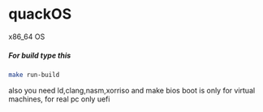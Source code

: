 # quackOS
x86_64 OS

##### For build type this

```sh
make run-build
```

also you need ld,clang,nasm,xorriso and make
bios boot is only for virtual machines, for real pc only uefi
